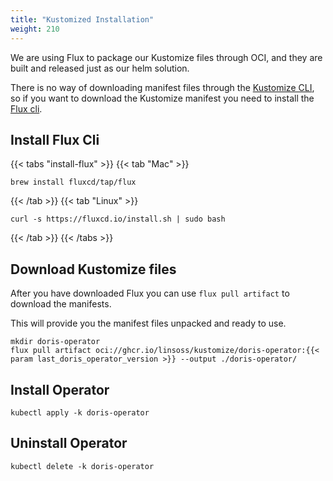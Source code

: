 ```yaml
---
title: "Kustomized Installation"
weight: 210
---
```


We are using Flux to package our Kustomize files through OCI, and they are built and released just as our helm solution.

There is no way of downloading manifest files through the [Kustomize CLI](https://kustomize.io/), so if you want to
download the Kustomize manifest you need to install the [Flux cli](https://fluxcd.io/flux/installation/).

## Install Flux Cli

{{< tabs "install-flux" >}}
{{< tab "Mac" >}}

```shell
brew install fluxcd/tap/flux
```

{{< /tab >}}
{{< tab "Linux" >}}

```shell
curl -s https://fluxcd.io/install.sh | sudo bash
```

{{< /tab >}}
{{< /tabs >}}

## Download Kustomize files

After you have downloaded Flux you can use `flux pull artifact` to download the manifests.

This will provide you the manifest files unpacked and ready to use.

```shell
mkdir doris-operator
flux pull artifact oci://ghcr.io/linsoss/kustomize/doris-operator:{{< param last_doris_operator_version >}} --output ./doris-operator/
```

## Install Operator

```shell
kubectl apply -k doris-operator
```

## Uninstall Operator

```shell
kubectl delete -k doris-operator
```

